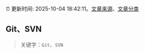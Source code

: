 :alarm_clock: 更新时间: 2025-10-04 18:42:11。[文章来源](/README.md)、[文章分类](/TAGS.md)

## Git、SVN


> 关键字：`Git`、`SVN`



